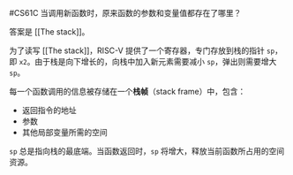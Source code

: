 #CS61C 
当调用新函数时，原来函数的参数和变量值都存在了哪里？

答案是 [[The stack]]。

为了读写 [[The stack]]，RISC-V 提供了一个寄存器，专门存放到栈的指针 `sp`，即 `x2`。由于栈是向下增长的，向栈中加入新元素需要减小 `sp`，弹出则需要增大 `sp`。

每一个函数调用的信息被存储在一个**栈帧**（stack frame）中，包含：
- 返回指令的地址
- 参数
- 其他局部变量所需的空间

`sp` 总是指向栈的最底端。当函数返回时，`sp` 将增大，释放当前函数所占用的空间资源。